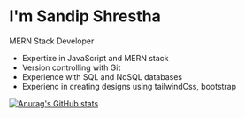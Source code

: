 # I'm Sandip Shrestha
MERN Stack Developer
- Expertixe in JavaScript and MERN stack
- Version controlling with Git
- Experience with SQL and NoSQL databases
- Experienc in creating designs using tailwindCss, bootstrap
  
<!---
kanxa12345/kanxa12345 is a ✨ special ✨ repository because its `README.md` (this file) appears on your GitHub profile.
You can click the Preview link to take a look at your changes.
--->
[![Anurag's GitHub stats](https://github-readme-stats.vercel.app/api?username=kanxa12345)](https://github.com/anuraghazra/github-readme-stats)
